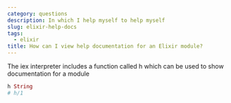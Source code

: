 ```yaml
---
category: questions
description: In which I help myself to help myself
slug: elixir-help-docs
tags:
  - elixir
title: How can I view help documentation for an Elixir module?
---
```

The iex interpreter includes a function called h which can be used to show documentation for a module

```elixir
h String
# h/1
```
